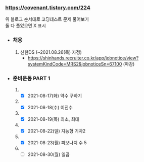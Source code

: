 ### https://covenant.tistory.com/224  

위 블로그 순서대로 코딩테스트 문제 풀어보기  
둘 다 풀었으면 X 표시

- ### 채용
   1. 신한DS (~2021.08.26(목) 자정)  
      - https://shinhands.recruiter.co.kr/app/jobnotice/view?systemKindCode=MRS2&jobnoticeSn=67100 (마감)

- ### 준비운동 PART 1
   1. - [x] 2021-08-17(화) 약수 구하기
   2. - [x] 2021-08-18(수) 이진수          
   3. - [x] 2021-08-19(목) 최소, 최대     
   4. - [x] 2021-08-22(일) 지능형 기차2
   5. - [x] 2021-08-23(월) 피보나치 수 5
   6. - [ ] 2021-08-30(월) 일곱 
